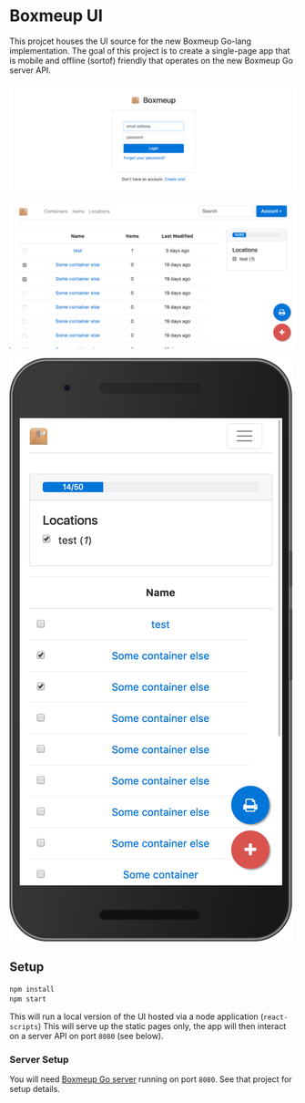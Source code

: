 # Boxmeup UI

This projcet houses the UI source for the new Boxmeup Go-lang implementation. The goal of this project is to create a single-page app that is
mobile and offline (sortof) friendly that operates on the new Boxmeup Go server API.

![Screenshot](docs/screenshot1.png)

![Screenshot](docs/screenshot2.png)

![Screenshot](docs/screenshot3.png)

## Setup

```bash
npm install
npm start
```

This will run a local version of the UI hosted via a node application (`react-scripts`) This will serve up the static pages only,
the app will then interact on a server API on port `8080` (see below).

### Server Setup

You will need [Boxmeup Go server](https://github.com/cjsaylor/boxmeup-go) running on port `8080`. See that project for setup details.
